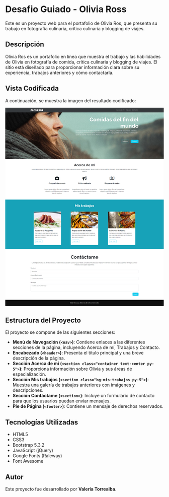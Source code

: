 # Desafio Guiado - Olivia Ross

Este es un proyecto web para el portafolio de Olivia Ros, que presenta su trabajo en fotografía culinaria, crítica culinaria y blogging de viajes.

## Descripción

Olivia Ros es un portafolio en línea que muestra el trabajo y las habilidades de Olivia en fotografía de comida, crítica culinaria y blogging de viajes. El sitio está diseñado para proporcionar información clara sobre su experiencia, trabajos anteriores y cómo contactarla.

## Vista Codificada

A continuación, se muestra la imagen del resultado codificado:

![OliviaRoss](assets/screenshot/oliviaRoss.png)

## Estructura del Proyecto

El proyecto se compone de las siguientes secciones:

- **Menú de Navegación (`<nav>`)**: Contiene enlaces a las diferentes secciones de la página, incluyendo Acerca de mí, Trabajos y Contacto.
- **Encabezado (`<header>`)**: Presenta el título principal y una breve descripción de la página.
- **Sección Acerca de mí (`<section class="container text-center py-5">`)**: Proporciona información sobre Olivia y sus áreas de especialización.
- **Sección Mis trabajos (`<section class="bg-mis-trabajos py-5">`)**: Muestra una galería de trabajos anteriores con imágenes y descripciones.
- **Sección Contáctame (`<section>`)**: Incluye un formulario de contacto para que los usuarios puedan enviar mensajes.
- **Pie de Página (`<footer>`)**: Contiene un mensaje de derechos reservados.

## Tecnologías Utilizadas

- HTML5
- CSS3
- Bootstrap 5.3.2
- JavaScript (jQuery)
- Google Fonts (Raleway)
- Font Awesome

## Autor

Este proyecto fue desarrollado por **Valeria Torrealba**.
